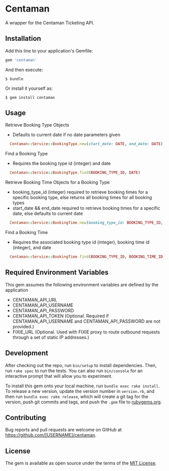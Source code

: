 # Centaman

A wrapper for the Centaman Ticketing API.

## Installation

Add this line to your application's Gemfile:

```ruby
gem 'centaman'
```

And then execute:

    $ bundle

Or install it yourself as:

    $ gem install centaman

## Usage

Retrieve Booking Type Objects
- Defaults to current date if no date parameters given
```ruby
  Centaman::Service::BookingType.new(start_date: DATE, end_date: DATE).objects
```

Find a Booking Type
- Requires the booking type id (integer) and date 
```ruby
  Centaman::Service::BookingType.find(BOOKING_TYPE_ID, DATE)
```

Retrieve Booking Time Objects for a Booking Type
- booking_type_id (integer) required to retrieve booking times for a specific booking type, else returns all booking times for all booking types
- start_date && end_date required to retrieve booking times for a specific date, else defaults to current date
```ruby
  Centaman::Service::BookingTime.new(booking_type_id: BOOKING_TYPE_ID, start_date: DATE, end_date: DATE).objects
```

Find a Booking Time
- Requires the associated booking type id (integer), booking time id (integer), and date
```ruby
  Centaman::Service::BookingTime.find(BOOKING_TYPE_ID, BOOKING_TIME_ID, DATE)
```


## Required Environment Variables

This gem assumes the following environment variables are defined by the application

- CENTAMAN_API_URL
- CENTAMAN_API_USERNAME
- CENTAMAN_API_PASSWORD
- CENTAMAN_API_TOKEN (Optional. Required if CENTAMAN_API_USERNAME and CENTAMAN_API_PASSWORD are not provided.)
- FIXIE_URL (Optional. Used with FIXIE proxy to route outbound requests through a set of static IP addresses.)

## Development

After checking out the repo, run `bin/setup` to install dependencies. Then, run `rake spec` to run the tests. You can also run `bin/console` for an interactive prompt that will allow you to experiment.

To install this gem onto your local machine, run `bundle exec rake install`. To release a new version, update the version number in `version.rb`, and then run `bundle exec rake release`, which will create a git tag for the version, push git commits and tags, and push the `.gem` file to [rubygems.org](https://rubygems.org).

## Contributing

Bug reports and pull requests are welcome on GitHub at https://github.com/[USERNAME]/centaman.


## License

The gem is available as open source under the terms of the [MIT License](http://opensource.org/licenses/MIT).

